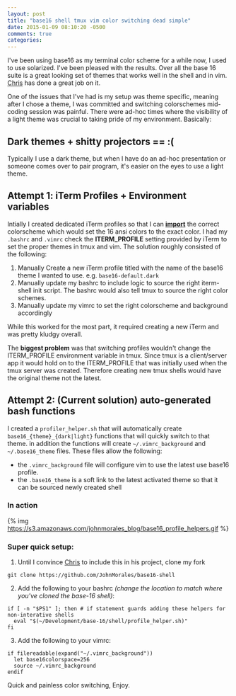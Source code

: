 ```yaml
---
layout: post
title: "base16 shell tmux vim color switching dead simple"
date: 2015-01-09 08:10:20 -0500
comments: true
categories: 
---
```


I've been using base16 as my terminal color scheme for a while now, I used to
use solarized. I've been pleased with the results.  Over all the base 16 suite
is a great looking set of themes that works well in the shell and in vim.
[Chris](https://github.com/chriskempson) has done a great job on it.

One of the issues that I've had is my setup was theme specific, meaning after I
chose a theme, I was committed and switching colorschemes mid-coding session was
painful. There were ad-hoc times where the visibility of a light theme was
crucial to taking pride of my environment. Basically: 

## Dark themes + shitty projectors == :(

Typically I use a dark theme, but when I have do an ad-hoc presentation or
someone comes over to pair program, it's easier on the eyes to use a light
theme.

## Attempt 1: iTerm Profiles + Environment variables

Intially I created dedicated iTerm profiles so that I can
[__import__](https://github.com/chriskempson/base16-iterm2) the correct
colorscheme which would set the 16 ansi colors to the exact color. I had my
`.bashrc` and `.vimrc` check the __ITERM_PROFILE__ setting provided by iTerm to set the
proper themes in tmux and vim. The
solution roughly consisted of the following:

1. Manually Create a new iTerm profile titled with the name of the base16 theme
   I wanted to use. e.g. `base16-default.dark`
1. Manually update my bashrc to include logic to source the right iterm-shell
   init script. The bashrc would also tell tmux to source the right color
   schemes.
1. Manually update my vimrc to set the right colorscheme and background
   accordingly

While this worked for the most part, it required creating a new iTerm and was
pretty kludgy overall.


The __biggest problem__ was that switching profiles wouldn't change the
ITERM_PROFILE environment variable in tmux. Since tmux is a client/server app
it would hold on to the ITERM_PROFILE that was initially used when the tmux
server was created. Therefore creating new tmux shells would have the original
theme not the latest.

## Attempt 2: (Current solution) auto-generated bash functions

I created a `profiler_helper.sh` that will automatically create
`base16_{theme}_{dark|light}` functions that will quickly switch to that theme.
in addition the functions will create `~/.vimrc_background` and `~/.base16_theme`
files. These files allow the following:

  - the `.vimrc_background` file will configure vim to use the latest use base16 profile. 
  - the `.base16_theme` is a soft link to the latest activated theme so that it
    can be sourced newly created shell

### In action

{% img https://s3.amazonaws.com/johnmorales_blog/base16_profile_helpers.gif %}

### Super quick setup:

1. Until I convince [Chris](https://github.com/chriskempson) to include this in his project, clone my fork
```
git clone https://github.com/JohnMorales/base16-shell
```

2. Add the following to your bashrc _(change the location to match where you've cloned the base-16 shell)_:
```
if [ -n "$PS1" ]; then # if statement guards adding these helpers for non-interative shells
  eval "$(~/Development/base-16/shell/profile_helper.sh)"
fi
```

3. Add the following to your vimrc:
```
if filereadable(expand("~/.vimrc_background"))
  let base16colorspace=256
  source ~/.vimrc_background
endif
```

Quick and painless color switching, Enjoy.

